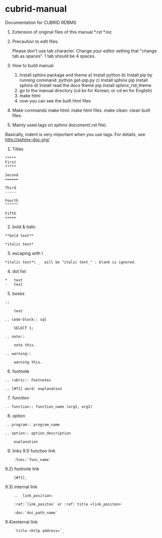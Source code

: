 # cubrid-manual
Documentation for CUBRID RDBMS

1. Extension of original files of this manual 
    *.rst
    *.inc

2. Precaution to edit files.

    Please don't use tab character. Change your editor setting that "change tab as spaces". 
    1 tab should be 4 spaces.
    
3. How to build manual

   1) Install sphinx package and theme
      a) Install python
      b) Install pip by running command:
         python get-pip.py
      c) Install sphinx
         pip install sphinx
      d) Install read the docs theme
         pip install sphinx_rtd_theme
   2) go to the manual directory (cd ko for Korean; or cd en for English)
   3) make html
   4) now you can see the built html files

4. Make commands
    make html: make html files.
    make clean: clean built files.

5. Mainly used tags on sphinx document(.rst file).

Basically, indent is very important when you use tags.
For details, see http://sphinx-doc.org/

1) Titles

```
*****
First
*****

Second
======

Third
-----

Fourth
^^^^^^

Fifth
+++++
```

2) bold & italic

```
**bold text**

*italic text*
```

3) escaping with \

```
*italic text*\ _  will be "italic text_" : blank is ignored.
```

4) dot list

```
*   text
-   text
```

5) boxes

```
::

    text
```

```
.. code-block:: sql

    SELECT 1;
```

```
.. note::

    note this.
```

```
.. warning::

    warning this.
```

6) footnote

```
.. rubric:: Footnotes

.. [#f1] word: explanation
```
    
7) function

```
.. function:: function_name (arg1, arg2)
```

8) option

```
.. program:: program_name

.. option:: option_description

    explanation
```

9) links
9.1) function link

```
    :func:`func_name`
```

9.2) footnote link

```
    [#f1]_
```

9.3) internal link

```
    .. _link_position:

    :ref:`link_positon` or :ref:`title <link_positon>`
    
    :doc:`doc_path_name`
```

9.4)external link

```
    `title <http address>`_
```    

